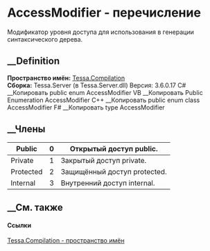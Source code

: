 # AccessModifier - перечисление
Модификатор уровня доступа для использования в генерации синтаксического
дерева.
## __Definition
 **Пространство имён:** [Tessa.Compilation](N_Tessa_Compilation.htm)  
 **Сборка:** Tessa.Server (в Tessa.Server.dll) Версия: 3.6.0.17
C# __Копировать
     public enum AccessModifier
VB __Копировать
     Public Enumeration AccessModifier
C++ __Копировать
     public enum class AccessModifier
F# __Копировать
     type AccessModifier
##  __Члены
Public| 0|  Открытый доступ public.  
---|---|---  
Private| 1|  Закрытый доступ private.  
Protected| 2|  Защищённый доступ protected.  
Internal| 3|  Внутренний доступ internal.  
## __См. также
#### Ссылки
[Tessa.Compilation - пространство имён](N_Tessa_Compilation.htm)
